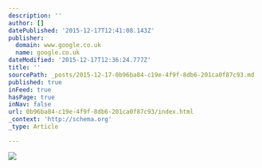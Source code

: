 ```yaml
---
description: ''
author: []
datePublished: '2015-12-17T12:41:08.143Z'
publisher:
  domain: www.google.co.uk
  name: google.co.uk
dateModified: '2015-12-17T12:36:24.777Z'
title: ''
sourcePath: _posts/2015-12-17-0b96ba84-c19e-4f9f-8db6-201ca0f87c93.md
published: true
inFeed: true
hasPage: true
inNav: false
url: 0b96ba84-c19e-4f9f-8db6-201ca0f87c93/index.html
_context: 'http://schema.org'
_type: Article

---
```

![](http://www.craftaholicsanonymous.net/wp-content/uploads/2013/03/sketch-pens4.jpg)